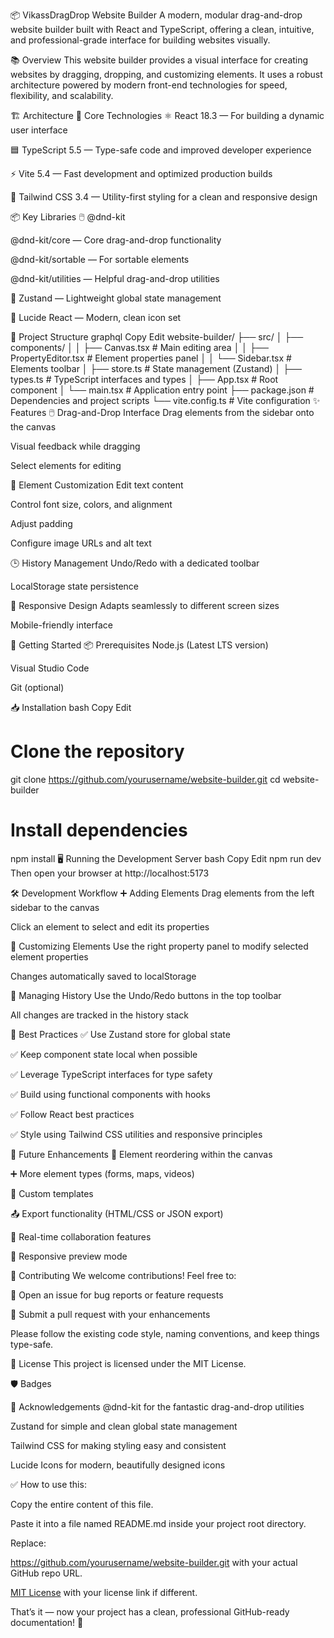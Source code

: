 📦 VikassDragDrop Website Builder
A modern, modular drag-and-drop website builder built with React and TypeScript, offering a clean, intuitive, and professional-grade interface for building websites visually.

📚 Overview
This website builder provides a visual interface for creating websites by dragging, dropping, and customizing elements. It uses a robust architecture powered by modern front-end technologies for speed, flexibility, and scalability.

🏗️ Architecture
📌 Core Technologies
⚛️ React 18.3 — For building a dynamic user interface

🟦 TypeScript 5.5 — Type-safe code and improved developer experience

⚡ Vite 5.4 — Fast development and optimized production builds

🎨 Tailwind CSS 3.4 — Utility-first styling for a clean and responsive design

📦 Key Libraries
🖱️ @dnd-kit

@dnd-kit/core — Core drag-and-drop functionality

@dnd-kit/sortable — For sortable elements

@dnd-kit/utilities — Helpful drag-and-drop utilities

🐻 Zustand — Lightweight global state management

🎨 Lucide React — Modern, clean icon set

📂 Project Structure
graphql
Copy
Edit
website-builder/
├── src/
│   ├── components/
│   │   ├── Canvas.tsx            # Main editing area
│   │   ├── PropertyEditor.tsx    # Element properties panel
│   │   └── Sidebar.tsx           # Elements toolbar
│   ├── store.ts                  # State management (Zustand)
│   ├── types.ts                  # TypeScript interfaces and types
│   ├── App.tsx                   # Root component
│   └── main.tsx                  # Application entry point
├── package.json                  # Dependencies and project scripts
└── vite.config.ts                # Vite configuration
✨ Features
🖱️ Drag-and-Drop Interface
Drag elements from the sidebar onto the canvas

Visual feedback while dragging

Select elements for editing

🎨 Element Customization
Edit text content

Control font size, colors, and alignment

Adjust padding

Configure image URLs and alt text

🕒 History Management
Undo/Redo with a dedicated toolbar

LocalStorage state persistence

📱 Responsive Design
Adapts seamlessly to different screen sizes

Mobile-friendly interface

🚀 Getting Started
📦 Prerequisites
Node.js (Latest LTS version)

Visual Studio Code

Git (optional)

📥 Installation
bash
Copy
Edit
# Clone the repository
git clone https://github.com/yourusername/website-builder.git
cd website-builder

# Install dependencies
npm install
🖥️ Running the Development Server
bash
Copy
Edit
npm run dev
Then open your browser at http://localhost:5173

🛠️ Development Workflow
➕ Adding Elements
Drag elements from the left sidebar to the canvas

Click an element to select and edit its properties

🎨 Customizing Elements
Use the right property panel to modify selected element properties

Changes automatically saved to localStorage

🔄 Managing History
Use the Undo/Redo buttons in the top toolbar

All changes are tracked in the history stack

📖 Best Practices
✅ Use Zustand store for global state

✅ Keep component state local when possible

✅ Leverage TypeScript interfaces for type safety

✅ Build using functional components with hooks

✅ Follow React best practices

✅ Style using Tailwind CSS utilities and responsive principles

🚀 Future Enhancements
🔄 Element reordering within the canvas

➕ More element types (forms, maps, videos)

📝 Custom templates

📤 Export functionality (HTML/CSS or JSON export)

🤝 Real-time collaboration features

📱 Responsive preview mode

🤝 Contributing
We welcome contributions!
Feel free to:

📩 Open an issue for bug reports or feature requests

📂 Submit a pull request with your enhancements

Please follow the existing code style, naming conventions, and keep things type-safe.

📑 License
This project is licensed under the MIT License.

🛡️ Badges

📑 Acknowledgements
@dnd-kit for the fantastic drag-and-drop utilities

Zustand for simple and clean global state management

Tailwind CSS for making styling easy and consistent

Lucide Icons for modern, beautifully designed icons

✅ How to use this:

Copy the entire content of this file.

Paste it into a file named README.md inside your project root directory.

Replace:

https://github.com/yourusername/website-builder.git with your actual GitHub repo URL.

[MIT License](LICENSE) with your license link if different.

That’s it — now your project has a clean, professional GitHub-ready documentation! 🚀

